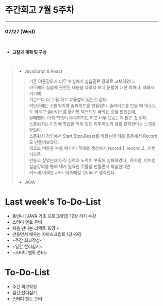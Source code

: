 # 주간회고 7월 5주차
---

### 07/27 (Wed)
<br>

+ **고찰과 계획 및 구상** <br>
<br>

>* JavaScript & React
>> 기존 이론강의가 너무 부실해서 실습관련 강의로 교체하였다.  
>> 아무래도 실습에 관련된 내용을 다루다 보니 문법에 대한 이해나, 체화시키기에  
>> 기존보다 더 수월 하고 효율성이 있는것 같다.  
>> 이번주에는 스톱워치와 슬라이드를 만들었다. 
>> 슬라이드를 만들 때 텍스트도 띄우고 슬라이드를 옮기면 텍스트도 바뀌는 것을 원했는데,  
>> 실패했다. 아직 학습이 부족하기도 하고 너무 모르는게 많은 것 같다.  
>> 스톱워치는 이전에 학습한 적이 있던 아두이노와 궤를 같이한다는 느낌을 받았다.  
>> 스톱워치 강의에서 Start,Stop,Reset를 배웠는데 이를 응용해서 Record도 만들어보았다.  
>> 레코드 버튼을 누를 때 마다 객체를 생성해서 record_1 ,record_2.. 이런식으로  
>> 만들고 싶었는데 아직 실력과 노력이 부족해 실패하였다,, 하지만,
>> 이처럼 실습강의를 통해 내가 필요한 것들을 만들면서 학습한다면   
>> 어느새 어색한 JS도 익숙해질 것이라고 생각한다.
>> 
>>
>* JAVA
>> 
>
>
>
>  


# Last week's To-Do-List
+ 동빈나 [JAVA 기초 프로그래밍] 12강 까지 수강
+ 스터디 멘토 준비
+ 처음 만나는 리액트 10강 ~ 
+ 만들면서 배우는 자바스크립트 1강~9강
+ ~주간 회고작성~
+ ~일간 잔디심기~
+ ~스터디 멘토 준비~

# To-Do-List
+ 주간 회고작성
+ 일간 잔디심기
+ 스터디 멘토 준비



